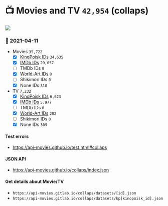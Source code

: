 # :tv: Movies and TV `42,954` (collaps)

<a href="https://API-Movies.github.io"><img src="https://API-Movies.github.io/banner.png?cache"></a>

### :date: 2021-04-11
- Movies `35,722`
  - [x] <a href="https://API-Movies.github.io/collaps/movie_kinopoisk_ids.json">KinoPoisk IDs</a> `34,635`
  - [x] <a href="https://API-Movies.github.io/collaps/movie_imdb_ids.json">IMDb IDs</a> `29,057`
  - [ ] TMDb IDs `0`
  - [x] <a href="https://API-Movies.github.io/collaps/movie_world_art_ids.json">World-Art IDs</a> `8`
  - [ ] Shikimori IDs `0`
  - [x] None IDs `310`
- TV `7,232`
  - [x] <a href="https://API-Movies.github.io/collaps/tv_kinopoisk_ids.json">KinoPoisk IDs</a> `6,623`
  - [x] <a href="https://API-Movies.github.io/collaps/tv_imdb_ids.json">IMDb IDs</a> `5,977`
  - [ ] TMDb IDs `0`
  - [x] <a href="https://API-Movies.github.io/collaps/tv_world_art_ids.json">World-Art IDs</a> `282`
  - [ ] Shikimori IDs `0`
  - [x] None IDs `309`
#### Test errors
- <a href='https://api-movies.github.io/test.html#collaps'>https://api-movies.github.io/test.html#collaps</a>
#### JSON API
- <a href='https://api-movies.github.io/collaps/index.json'>https://api-movies.github.io/collaps/index.json</a>
#### Get details about Movie/TV
- `https://api-movies.gitlab.io/collaps/datasets/[id].json`
- `https://api-movies.gitlab.io/collaps/datasets/kp[kinopoisk_id].json`
